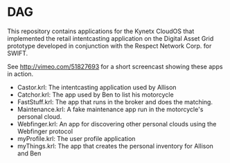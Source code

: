 DAG
===

This repository contains applications for the Kynetx CloudOS that implemented the retail intentcasting application on the Digital Asset Grid prototype developed in conjunction with the Respect Network Corp. for SWIFT.

See http://vimeo.com/51827693 for a short screencast showing these apps in action. 

- Castor.krl: The intentcasting application used by Allison
- Catchor.krl: The app used by Ben to list his motorcycle
- FastStuff.krl: The app that runs in the broker and does the matching.
- Maintenance.krl: A fake maintenance app run in the motorcycle's personal cloud. 
- Webfinger.krl: An app for discovering other personal clouds using the Webfinger protocol
- myProfile.krl: The user profile application
- myThings.krl: The app that creates the personal inventory for Allison and Ben
